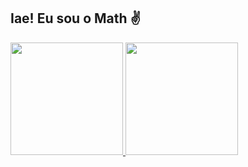## Iae! Eu sou o Math ✌

<div>
  <a href="github.com/MathMrx">
  <img height="180em" src="https://github-readme-stats.vercel.app/api?username=mathmrx&theme=midnight-purple&show_icons=true&hide=contribs">
  <img height="180em" src="https://github-readme-stats.vercel.app/api/top-langs/?username=mathmrx&theme=midnight-purple&layout=default"
</div>
